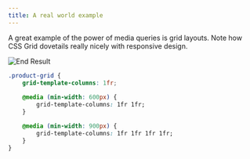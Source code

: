 ```yaml
---
title: A real world example
---
```


<div class="panels">
<div>

A great example of the power of media queries is grid layouts. Note how CSS Grid dovetails really nicely with responsive design.

![End Result](../responsive-ecommerce.png)

</div>
<div>

```css
.product-grid {
    grid-template-columns: 1fr;
    
    @media (min-width: 600px) {
        grid-template-columns: 1fr 1fr;
    }

    @media (min-width: 900px) {
        grid-template-columns: 1fr 1fr 1fr 1fr;
    }
}
```

</div>
</div>
